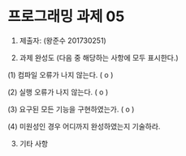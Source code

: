 ﻿# 프로그래밍 과제 05

1. 제출자:   (왕준수 201730251)

2. 과제 완성도 (다음 중 해당하는 사항에 모두 표시한다.)

(1) 컴파일 오류가 나지 않는다. ( o )

(2) 실행 오류가 나지 않는다. ( o )

(3) 요구된 모든 기능을 구현하였는가. ( o )

(4) 미원성인 경우 어디까지 완성하였는지 기술하라.

3. 기타 사항 
